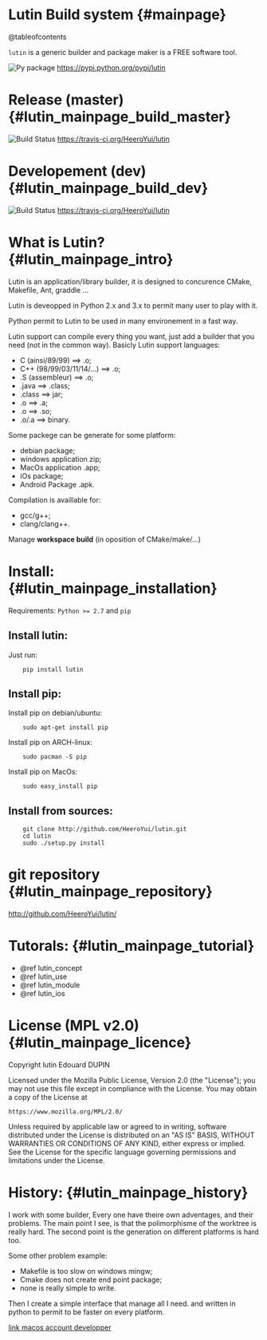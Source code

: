 Lutin Build system                               {#mainpage}
==================

@tableofcontents

`lutin` is a generic builder and package maker is a FREE software tool.


![Py package](https://badge.fury.io/py/lutin.png) https://pypi.python.org/pypi/lutin


Release (master)                                 {#lutin_mainpage_build_master}
================

![Build Status](https://travis-ci.org/HeeroYui/lutin.svg?branch=master) https://travis-ci.org/HeeroYui/lutin


Developement (dev)                               {#lutin_mainpage_build_dev}
==================

![Build Status](https://travis-ci.org/HeeroYui/lutin.svg?branch=dev) https://travis-ci.org/HeeroYui/lutin


What is Lutin?                                   {#lutin_mainpage_intro}
==============

Lutin is an application/library builder, it is designed to concurence CMake, Makefile, Ant, graddle ...

Lutin is deveopped in Python 2.x and 3.x to permit many user to play with it.

Python permit to Lutin to be used in many environement in a fast way.

Lutin support can compile every thing you want, just add a builder that you need (not in the common way). Basicly Lutin support languages:
  - C (ainsi/89/99) ==> .o;
  - C++ (98/99/03/11/14/...) ==> .o;
  - .S (assembleur) ==> .o;
  - .java ==> .class;
  - .class ==> jar;
  - .o ==> .a;
  - .o ==> .so;
  - .o/.a ==> binary.

Some packege can be generate for some platform:
  - debian package;
  - windows application zip;
  - MacOs application .app;
  - iOs package;
  - Android Package .apk.

Compilation is availlable for:
  - gcc/g++;
  - clang/clang++.

Manage **workspace build** (in oposition of CMake/make/...)


Install:                                         {#lutin_mainpage_installation}
========

Requirements: ``Python >= 2.7`` and ``pip``

Install lutin:
--------------

Just run:
```{.sh}
	pip install lutin
```

Install pip:
------------

Install pip on debian/ubuntu:
```{.sh}
	sudo apt-get install pip
```

Install pip on ARCH-linux:
```{.sh}
	sudo pacman -S pip
```

Install pip on MacOs:
```{.sh}
	sudo easy_install pip
```

Install from sources:
---------------------

```{.sh}
	git clone http://github.com/HeeroYui/lutin.git
	cd lutin
	sudo ./setup.py install
```

git repository                                   {#lutin_mainpage_repository}
==============

http://github.com/HeeroYui/lutin/

Tutorals:                                        {#lutin_mainpage_tutorial}
=========

  - @ref lutin_concept
  - @ref lutin_use
  - @ref lutin_module
  - @ref lutin_ios


License (MPL v2.0)                            {#lutin_mainpage_licence}
=====================

Copyright lutin Edouard DUPIN

Licensed under the Mozilla Public License, Version 2.0 (the "License");
you may not use this file except in compliance with the License.
You may obtain a copy of the License at

    https://www.mozilla.org/MPL/2.0/

Unless required by applicable law or agreed to in writing, software
distributed under the License is distributed on an "AS IS" BASIS,
WITHOUT WARRANTIES OR CONDITIONS OF ANY KIND, either express or implied.
See the License for the specific language governing permissions and
limitations under the License.


History:                                         {#lutin_mainpage_history}
========

I work with some builder, Every one have theire own adventages, and their problems.
The main point I see, is that the polimorphisme of the worktree is really hard.
The second point is the generation on different platforms is hard too.

Some other problem example:
  - Makefile is too slow on windows mingw;
  - Cmake does not create end point package;
  - none is really simple to write.

Then I create a simple interface that manage all I need. and written in python to permit to be faster on every platform.


[link macos account developper](https://developer.apple.com/library/content/documentation/IDEs/Conceptual/AppStoreDistributionTutorial/AddingYourAccounttoXcode/AddingYourAccounttoXcode.html)
